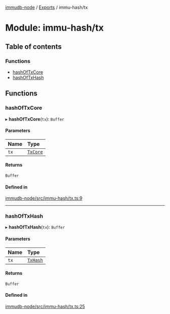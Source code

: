 [immudb-node](../README.md) / [Exports](../modules.md) / immu-hash/tx

# Module: immu-hash/tx

## Table of contents

### Functions

- [hashOfTxCore](immu_hash_tx.md#hashoftxcore)
- [hashOfTxHash](immu_hash_tx.md#hashoftxhash)

## Functions

### hashOfTxCore

▸ **hashOfTxCore**(`tx`): `Buffer`

#### Parameters

| Name | Type |
| :------ | :------ |
| `tx` | [`TxCore`](types_Tx.md#txcore) |

#### Returns

`Buffer`

#### Defined in

[immudb-node/src/immu-hash/tx.ts:9](https://github.com/user3232/node-immu-db/blob/30c0d74/immudb-node/src/immu-hash/tx.ts#L9)

___

### hashOfTxHash

▸ **hashOfTxHash**(`tx`): `Buffer`

#### Parameters

| Name | Type |
| :------ | :------ |
| `tx` | [`TxHash`](types_Tx.md#txhash) |

#### Returns

`Buffer`

#### Defined in

[immudb-node/src/immu-hash/tx.ts:25](https://github.com/user3232/node-immu-db/blob/30c0d74/immudb-node/src/immu-hash/tx.ts#L25)
